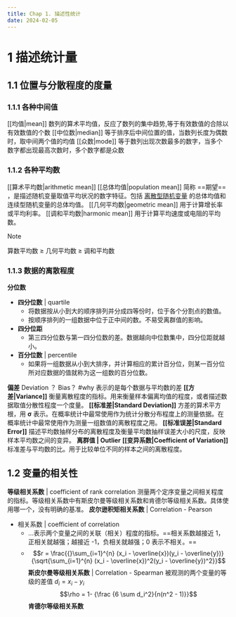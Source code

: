```yaml
---
title: Chap 1. 描述性统计
date: 2024-02-05
---
```


# 1 描述统计量
## 1.1 位置与分散程度的度量
### 1.1.1 各种中间值
[[均值|mean]]
	数列的算术平均值，反应了数列的集中趋势,等于有效数值的合除以有效数值的个数
[[中位数|median]]
	等于排序后中间位置的值，当数列长度为偶数时，取中间两个值的均值
[[众数|mode]]
	等于数列出现次数最多的数字，当多个数字都出现最高次数时，多个数字都是众数
### 1.1.2 各种平均数
[[算术平均数|arithmetic mean]]
[[总体均值|population mean]]
	简称 ==期望== ，是描述随机变量取值平均状况的数字特征。包括 [离散型随机变量](https://baike.baidu.com/item/%E7%A6%BB%E6%95%A3%E5%9E%8B%E9%9A%8F%E6%9C%BA%E5%8F%98%E9%87%8F/9980865?fromModule=lemma_inlink) 的总体均值和连续型随机变量的总体均值。
[[几何平均数|geometric mean]]
	用于计算增长率或平均利率。
[[调和平均数|harmonic mean]]
	用于计算平均速度或电阻的平均数。

> [!note] 
> 算数平均数 ≥ 几何平均数 ≥ 调和平均数
### 1.1.3 数据的离散程度
**分位数**
- **四分位数** | quartile
	- 将数据按从小到大的顺序排列并分成四等份时，位于各个分割点的数值。
	- 按顺序排列的一组数据中位于正中间的数。不易受离群值的影响。
- **四分位距**
	- 第三四分位数与第一四分位数的差。数据越向中位数集中，四分位距就越小。
- **百分位数** | percentile
	- 如果将一组数据从小到大排序，并计算相应的累计百分位，则某一百分位所对应数据的值就称为这一组数的百分位数。

**偏差**  Deviation  ？ Bias？ #why
	表示的是每个数据与平均数的差
**[[方差|Variance]]**
	衡量离散程度的指标。用来衡量样本偏离均值的程度，或者描述数据取值分散性程度一个度量。
**[[标准差|Standard Deviation]]**
	方差的算术平方根，用 **σ** 表示。在概率统计中最常使用作为统计分散分布程度上的测量依据。在概率统计中最常使用作为测量一组数值的离散程度之用。
**[[标准误差|Standard Error]]**
	描述平均数抽样分布的离散程度及衡量平均数抽样误差大小的尺度，反映样本平均数之间的变异。
**离群值 | Outlier**
**[[变异系数|Coefficient of Variation]]**
	标准差与平均数的比。用于比较单位不同的样本之间的离散程度。
## 1.2 变量的相关性
**等级相关系数** | coefficient of rank correlation
	测量两个定序变量之间相关程度的指标。等级相关系数中有斯皮尔曼等级相关系数和肯德尔等级相关系数。具体使用哪一个，没有明确的基准。
**皮尔逊积矩相关系数** | Correlation - Pearson
- 相关系数 | coefficient of correlation
	- …表示两个变量之间的关联（相关）程度的指标。==相关系数越接近 1，正相关就越强；越接近 -1，负相关就越强；0 表示不相关。==
	- $$r = \frac{{}\sum_{i=1}^{n} (x_i - \overline{x})(y_i - \overline{y})}{\sqrt{\sum_{i=1}^{n} (x_i - \overline{x})^2(y_i - \overline{y})^2}}$$
**斯皮尔曼等级相关系数** | Correlation - Spearman
	被观测的两个变量的等级的差值 $d_i = x_i - y_i$
	$$\rho = 1- {\frac {6 \sum d_i^2}{n(n^2 - 1)}}$$
**肯德尔等级相关系数**




